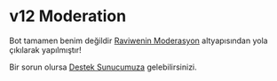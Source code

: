 # v12 Moderation
Bot tamamen benim değildir [Raviwenin Moderasyon](https://github.com/raviwen/v12-moderasyon) altyapısından yola çıkılarak yapılmıştır!

Bir sorun olursa [Destek Sunucumuza](https://discord.gg/URKKGCrh3W) gelebilirsinizi.
